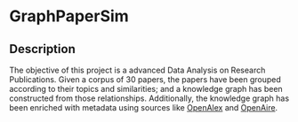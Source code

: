 # GraphPaperSim

## Description
The objective of this project is a advanced Data Analysis on Research Publications. Given a corpus of 30 papers, the papers have been grouped according to their topics and similarities; and a knowledge graph has been constructed from those relationships. Additionally, the knowledge graph has been enriched with metadata using sources like [OpenAlex](https://openalex.org/) and [OpenAire](https://explore.openaire.eu/).
